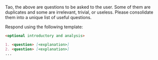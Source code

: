 Tao, the above are questions to be asked to the user. Some of them are duplicates and some are irrelevant, trivial, 
or useless. Please consolidate them into a unique list of useful questions.

Respond using the following template:

```markdown
<optional introductory and analysis>

1. <question> [<explanation>]
2. <question> [<explanation>]
...
```
